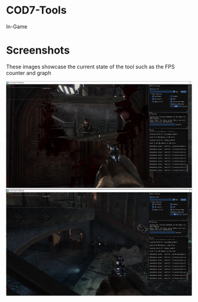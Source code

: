 # COD7-Tools
In-Game
# Screenshots
These images showcase the current state of the tool such as the FPS counter and graph 

![](/images/screenshot1.png)
![](/images/screenshot2.png)
